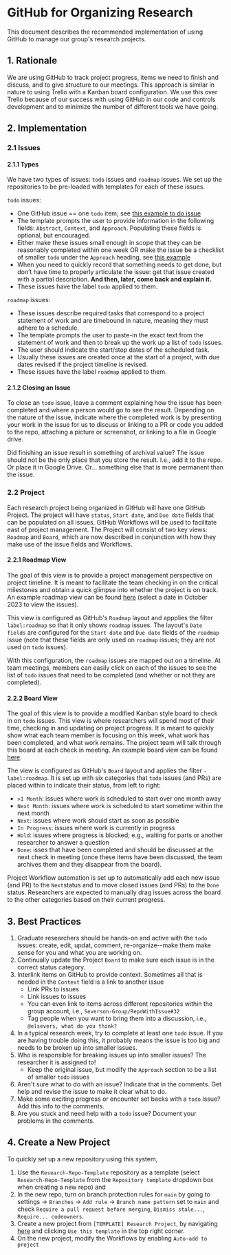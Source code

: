 # GitHub for Organizing Research
This document describes the recommended implementation of using GitHub to manage our group's research projects. 

## 1. Rationale
We are using GitHub to track project progress, items we need to finish and discuss, and to give structure to our meetings. This approach is similar in nature to using Trello with a Kanban board configuration. We use this over Trello because of our success with using GitHub in our code and controls development and to minimize the number of different tools we have going.

## 2. Implementation

### 2.1 Issues

#### 2.1.1 Types
We have two types of issues: `todo` issues and `roadmap` issues. We set up the repositories to be pre-loaded with templates for each of these issues.

`todo` issues: 
- One GitHub issue == one `todo` item; see [this example to do issue](https://github.com/Severson-Group/Research-Repo-Template/issues/11)
- The template prompts the user to provide information in the following fields: `Abstract`, `Context`, and `Approach`. Populating these fields is optional, but encouraged.  
- Either make these issues small enough in scope that they can be reasonably completed within one week OR make the issue be a checklist of smaller `todo` under the `Approach` heading, see [this example](https://github.com/Severson-Group/Research-Repo-Template/issues/13)
- When you need to quickly record that something needs to get done, but don’t have time to properly articulate the issue: get that issue created with a partial description. **And then, later, come back and explain it.**
- These issues have the label `todo` applied to them.

`roadmap` issues:
- These issues describe required tasks that correspond to a project statement of work and are timebound in nature, meaning they must adhere to a schedule.
- The template prompts the user to paste-in the exact text from the statement of work and then to break up the work up a list of `todo` issues.
- The user should indicate the start/stop dates of the scheduled task.
- Usually these issues are created once at the start of a project, with due dates revised if the project timeline is revised.
- These issues have the label `roadmap` applied to them.

#### 2.1.2 Closing an Issue
To close an `todo` issue, leave a comment explaining how the issue has been completed and where a person would go to see the result. Depending on the nature of the issue, indicate where the completed work is by presenting your work in the issue for us to discuss or linking to a PR or code you added to the repo, attaching a picture or screenshot, or linking to a file in Google drive.

Did finishing an issue result in something of archival value? The issue should not be the only place that you store the result. I.e., add it to the repo. Or place it in Google Drive. Or... something else that is more permanent than the issue.

### 2.2 Project

Each research project being organized in GitHub will have one GitHub Project. The project will have `status`, `Start date`, and `Due date` fields that can be populated on all issues. GitHub Workflows  will be used to facilitate east of project management. The Project will consist of two key views: `Roadmap` and `Board`, which are now described in conjunction with how they make use of the issue fields and Workflows.

#### 2.2.1 Roadmap View
The goal of this view is to provide a project management perspective on project timeline. It is meant to facilitate the team checking in on the critical milestones and obtain a quick glimpse into whether the project is on track. An example roadmap view can be found [here](https://github.com/orgs/Severson-Group/projects/14) (select a date in October 2023 to view the issues).

This view is configured as GitHub's `Roadmap` layout and appplies the filter `label:roadmap` so that it only shows `roadmap` issues. The layout's `Date fields` are configured for the `Start date` and `Due date` fields of the `roadmap` issue (note that these fields are only used on `roadmap` issues; they are not used on `todo` issues).

With this configuration, the `roadmap` issues are mapped out on a timeline. At team meetings, members can easily click on each of the issues to see the list of `todo` issues that need to be completed (and whether or not they are completed).

#### 2.2.2 Board View
The goal of this view is to provide a modified Kanban style board to check in on `todo` issues. This view is where researchers will spend most of their time, checking in and updating on project progress. It is meant to quickly show what each team member is focusing on this week, what work has been completed, and what work remains. The project team will talk through this board at each check in meeting. An example board view can be found [here](https://github.com/orgs/Severson-Group/projects/14/views/2).

The view is configured as GitHub's `Board` layout and applies the filter `-label:roadmap`. It is set up with six categories that `todo` issues (and PRs) are placed within to indicate their status, from left to right: 
- `>1 Month`: issues where work is scheduled to start over one month away
- `Next Month`: issues where work is scheduled to start sometime within the next month
- `Next`: issues where work should start as soon as possible
- `In Progress`: issues where work is currently in progress
- `Hold`: issues where progress is blocked; e.g., waiting for parts or another researcher to answer a question
-  `Done`: isses that have been completed and should be discussed at the next check in meeting (once these items have been discussed, the team archives them and they disappear from the board).

Project Workflow automation is set up to automatically add each new issue (and PR) to the `Next`status and to move closed issues (and PRs) to the `Done` status. Researchers are expected to manually drag issues across the board to the other categories based on their current progress.

## 3. Best Practices
1. Graduate researchers should be hands-on and active with the `todo` issues: create, edit, updat, comment, re-organize--make them make sense for you and what you are working on.
2. Continually update the Project `Board` to make sure each issue is in the correct status category.
3. Interlink items on GitHub to provide context. Sometimes all that is needed in the `Context` field is a link to another issue
    - Link PRs to issues
    - Link issues to issues
    - You can even link to items across different repositories within the group account, i.e., `Severson-Group/RepoWithIssue#32`
    - Tag people when you want to bring them into a discussion, i.e., `@elsevers, what do you think?`
4. In a typical research week, try to complete at least one `todo` issue. If you are having trouble doing this, it probably means the issue is too big and needs to be broken up into smaller issues.
5. Who is responsible for breaking issues up into smaller issues? The researcher it is assigned to! 
    - Keep the original issue, but modify the `Approach` section to be a list of smaller `todo` issues
6. Aren't sure what to do with an issue? Indicate that in the comments. Get help and revise the issue to make it clear what to do.
7. Make some exciting progress or encounter set backs with a `todo` issue? Add this info to the comments.
8. Are you stuck and need help with a `todo` issue? Document your problems in the comments.
  
## 4. Create a New Project
To quickly set up a new repository using this system, 
1. Use the `Research-Repo-Template` repository as a template (select `Research-Repo-Template` from the `Repository template` dropdown box when creating a new repo) and
2. In the new repo, turn on branch protection rules for `main` by going to settings -> `Branches` -> `Add rule` -> `Branch name pattern` set to `main` and check `Require a pull request before merging`, `Dismiss stale...`, `Require... codeowners`.
3. Create a new project from `[TEMPLATE] Research Project`, by navigating [here](https://github.com/orgs/Severson-Group/projects/14) and clicking `Use this template` in the top right corner.
4. On the new project, modify the Workflows by enabling `Auto-add to project`
